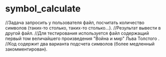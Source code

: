 # symbol_calculate
//Задача запросить у пользователя файл, посчитать количество символов (таких-то столько, таких-то столько...).
//Результат вывести в другой файл.
//Для тестирования используется файл содержащий первый том величайшего произведения "Война и мир" Льва Толстого .
//Код содержит два варианта подсчета символов (более медленный закомментирован).
